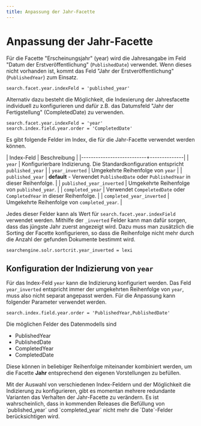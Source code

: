 ```yaml
---
title: Anpassung der Jahr-Facette
--- 
```


# Anpassung der Jahr-Facette

Für die Facette "Erscheinungsjahr" (year) wird die Jahresangabe im Feld "Datum der Erstveröffentlichung" 
(`PublishedDate`) verwendet. Wenn dieses nicht vorhanden ist, kommt das Feld "Jahr der Erstveröffentlichung" 
(`PublishedYear`) zum Einsatz.

    search.facet.year.indexFeld = 'published_year'

Alternativ dazu besteht die Möglichkeit, die Indexierung der Jahresfacette individuell zu konfigurieren und dafür z.B. 
das Datumsfeld "Jahr der Fertigstellung" (CompletedDate) zu verwenden.

    search.facet.year.indexFeld = 'year'
    search.index.field.year.order = 'CompletedDate'

Es gibt folgende Felder im Index, die für die Jahr-Facette verwendet werden können.

| Index-Feld                | Beschreibung |
|---------------------------+--------------|
| `year`                    | Konfigurierbare Indizierung. Die Standardkonfiguration entspricht `published_year` |
| `year_inverted`           | Umgekehrte Reihenfolge von `year` |
| `published_year`          | **default** - Verwendet `PublishedDate` oder `PublishedYear` in dieser Reihenfolge. | 
| `published_year_inverted` | Umgekehrte Reihenfolge von `published_year`. |
| `completed_year`          | Verwendet `CompeletedDate` oder `CompletedYear` in dieser Reihenfolge. |
| `completed_year_inverted` | Umgekehrte Reihenfolge von `completed_year`. |

Jedes dieser Felder kann als Wert für `search.facet.year.indexField` verwendet werden. Mithilfe der `_inverted` Felder
kann man dafür sorgen, dass das jüngste Jahr zuerst angezeigt wird. Dazu muss man zusätzlich die Sorting der Facette
konfigurieren, so dass die Reihenfolge nicht mehr durch die Anzahl der gefunden Dokumente bestimmt wird.

    searchengine.solr.sortcrit.year_inverted = lexi

## Konfiguration der Indizierung von `year`

Für das Index-Feld `year` kann die Indizierung konfiguriert werden. Das Feld `year_inverted` entspricht immer der 
umgekehrten Reihenfolge von `year`, muss also nicht separat angepasst werden. Für die Anpassung kann folgender 
Parameter verwendet werden. 

    search.index.field.year.order = 'PublishedYear,PublishedDate'
    
Die möglichen Felder des Datenmodells sind

- PublishedYear
- PublishedDate
- CompletedYear
- CompletedDate

Diese können in beliebiger Reihenfolge miteinander kombiniert werden, um die Facette **Jahr** entsprechend den 
eigenen Vorstellungen zu befüllen.

<p class="note" markdown="1">
Mit der Auswahl von verschiedenen Index-Feldern und der Möglichkeit die Indizierung zu konfigurieren, gibt es 
momentan mehrere redundante Varianten das Verhalten der Jahr-Facette zu verändern. Es ist wahrscheinlich, dass 
in kommenden Releases die Befüllung von `published_year` und `completed_year` nicht mehr die `Date`-Felder 
berücksichtigen wird.
</p> 
     